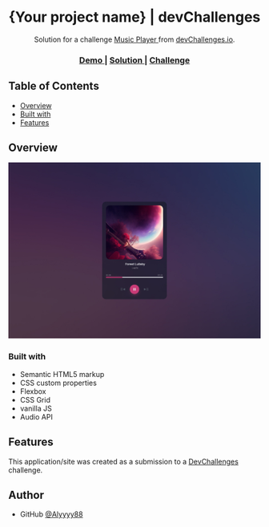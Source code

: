 <!-- Please update value in the {}  -->

<h1 align="center">{Your project name} | devChallenges</h1>

<div align="center">
   Solution for a challenge <a href="https://devchallenges.io/challenge/music-player" target="_blank">Music Player
</a> from <a href="http://devchallenges.io" target="_blank">devChallenges.io</a>.
</div>

<div align="center">
  <h3>
    <a href="{https://your-demo-link.your-domain}">
      Demo
    </a>
    <span> | </span>
    <a href="{https://your-url-to-the-solution}">
      Solution
    </a>
    <span> | </span>
    <a href="https://devchallenges.io/challenge/music-player">
      Challenge
    </a>
  </h3>
</div>


## Table of Contents

- [Overview](#overview)
- [Built with](#built-with)
- [Features](#features)


## Overview

![screenshot](./design/Desktop_1350px-2.jpg)


### Built with


- Semantic HTML5 markup
- CSS custom properties
- Flexbox
- CSS Grid
- vanilla JS
- Audio API

## Features


This application/site was created as a submission to a [DevChallenges](https://devchallenges.io/challenges-dashboard) challenge.



## Author

- GitHub [@Alyyyy88](https://github.com/Alyyyy88})
